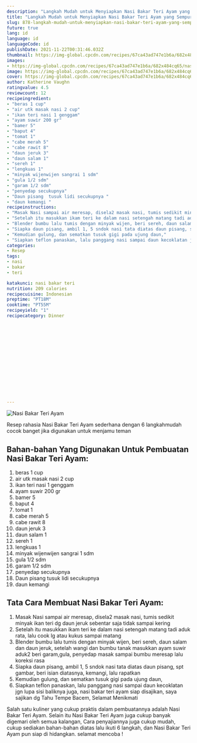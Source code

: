 ```yaml
---
description: "Langkah Mudah untuk Menyiapkan Nasi Bakar Teri Ayam yang Sempurna"
title: "Langkah Mudah untuk Menyiapkan Nasi Bakar Teri Ayam yang Sempurna"
slug: 878-langkah-mudah-untuk-menyiapkan-nasi-bakar-teri-ayam-yang-sempurna
future: true
lang: id
language: id
languageCode: id
publishDate: 2021-11-22T00:31:46.032Z 
thumbnail: https://img-global.cpcdn.com/recipes/67ca43ad747e1b6a/682x484cq65/nasi-bakar-teri-ayam-foto-resep-utama.webp
images:
- https://img-global.cpcdn.com/recipes/67ca43ad747e1b6a/682x484cq65/nasi-bakar-teri-ayam-foto-resep-utama.webp
image: https://img-global.cpcdn.com/recipes/67ca43ad747e1b6a/682x484cq65/nasi-bakar-teri-ayam-foto-resep-utama.webp
cover: https://img-global.cpcdn.com/recipes/67ca43ad747e1b6a/682x484cq65/nasi-bakar-teri-ayam-foto-resep-utama.webp
author: Katherine Vaughn
ratingvalue: 4.5
reviewcount: 12
recipeingredient:
- "beras 1 cup"
- "air utk masak nasi 2 cup"
- "ikan teri nasi 1 genggam"
- "ayam suwir 200 gr"
- "bamer 5"
- "baput 4"
- "tomat 1"
- "cabe merah 5"
- "cabe rawit 8"
- "daun jeruk 3"
- "daun salam 1"
- "sereh 1"
- "lengkuas 1"
- "minyak wijenwijen sangrai 1 sdm"
- "gula 1/2 sdm"
- "garam 1/2 sdm"
- "penyedap secukupnya"
- "Daun pisang  tusuk lidi secukupnya "
- "daun kemangi "
recipeinstructions:
- "Masak Nasi sampai air meresap, disela2 masak nasi, tumis sedikit minyak ikan teri dg daun jeruk sebentar saja tidak sampai kering"
- "Setelah itu masukkan ikam teri ke dalam nasi setengah matang tadi aduk rata, lalu cook lg atau kukus sampai matang"
- "Blender bumbu lalu tumis dengan minyak wijen, beri sereh, daun salam dan daun jeruk, setelah wangi dan bumbu tanak masukkan ayam suwir aduk2 beri garam,gula, penyedap masak sampai bumbu meresap lalu koreksi rasa"
- "Siapka daun pisang, ambil 1, 5 sndok nasi tata diatas daun pisang, spt gambar, beri isian diatasnya, kemangi, lalu rapatkan"
- "Kemudian gulung, dan sematkan tusuk gigi pada ujung daun,"
- "Siapkan teflon panaskan, lalu panggang nasi sampai daun kecoklatan jgn lupa sisi baliknya juga, nasi bakar teri ayam siap disajikan, saya sajikan dg Tahu Tempe Bacem, Selamat Menikmati"
categories:
- Resep
tags:
- nasi
- bakar
- teri

katakunci: nasi bakar teri 
nutrition: 209 calories
recipecuisine: Indonesian
preptime: "PT18M"
cooktime: "PT55M"
recipeyield: "1"
recipecategory: Dinner


     
    
    
    
    
    
    
    
    
    
    
      
    
---
```



![Nasi Bakar Teri Ayam](https://img-global.cpcdn.com/recipes/67ca43ad747e1b6a/682x484cq65/nasi-bakar-teri-ayam-foto-resep-utama.webp)

Resep rahasia Nasi Bakar Teri Ayam  sederhana dengan 6 langkahmudah cocok banget jika digunakan untuk menjamu teman

<!--inarticleads1-->

## Bahan-bahan Yang Digunakan Untuk Pembuatan Nasi Bakar Teri Ayam:

1. beras 1 cup
1. air utk masak nasi 2 cup
1. ikan teri nasi 1 genggam
1. ayam suwir 200 gr
1. bamer 5
1. baput 4
1. tomat 1
1. cabe merah 5
1. cabe rawit 8
1. daun jeruk 3
1. daun salam 1
1. sereh 1
1. lengkuas 1
1. minyak wijenwijen sangrai 1 sdm
1. gula 1/2 sdm
1. garam 1/2 sdm
1. penyedap secukupnya
1. Daun pisang  tusuk lidi secukupnya 
1. daun kemangi 



<!--inarticleads2-->

## Tata Cara Membuat Nasi Bakar Teri Ayam:

1. Masak Nasi sampai air meresap, disela2 masak nasi, tumis sedikit minyak ikan teri dg daun jeruk sebentar saja tidak sampai kering
1. Setelah itu masukkan ikam teri ke dalam nasi setengah matang tadi aduk rata, lalu cook lg atau kukus sampai matang
1. Blender bumbu lalu tumis dengan minyak wijen, beri sereh, daun salam dan daun jeruk, setelah wangi dan bumbu tanak masukkan ayam suwir aduk2 beri garam,gula, penyedap masak sampai bumbu meresap lalu koreksi rasa
1. Siapka daun pisang, ambil 1, 5 sndok nasi tata diatas daun pisang, spt gambar, beri isian diatasnya, kemangi, lalu rapatkan
1. Kemudian gulung, dan sematkan tusuk gigi pada ujung daun,
1. Siapkan teflon panaskan, lalu panggang nasi sampai daun kecoklatan jgn lupa sisi baliknya juga, nasi bakar teri ayam siap disajikan, saya sajikan dg Tahu Tempe Bacem, Selamat Menikmati




Salah satu kuliner yang cukup praktis dalam pembuatannya adalah  Nasi Bakar Teri Ayam. Selain itu  Nasi Bakar Teri Ayam  juga cukup banyak digemari oleh semua kalangan, Cara penyajiannya juga cukup mudah, cukup sediakan bahan-bahan diatas lalu ikuti 6 langkah, dan  Nasi Bakar Teri Ayam  pun siap di hidangkan. selamat mencoba !
